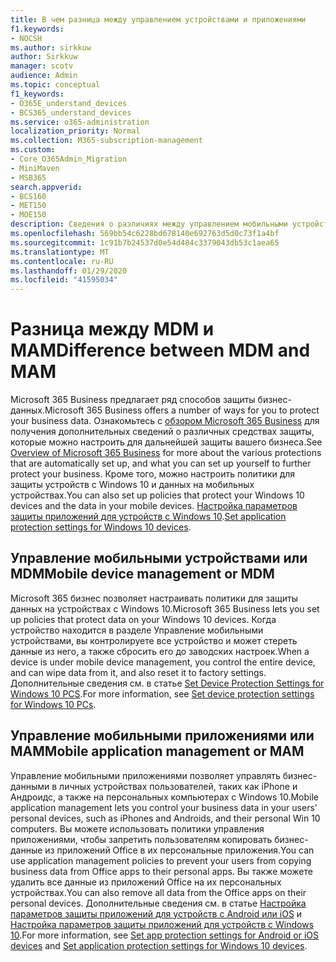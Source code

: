 ```yaml
---
title: В чем разница между управлением устройствами и приложениями
f1.keywords:
- NOCSH
ms.author: sirkkuw
author: Sirkkuw
manager: scotv
audience: Admin
ms.topic: conceptual
f1_keywords:
- O365E_understand_devices
- BCS365_understand_devices
ms.service: o365-administration
localization_priority: Normal
ms.collection: M365-subscription-management
ms.custom:
- Core_O365Admin_Migration
- MiniMaven
- MSB365
search.appverid:
- BCS160
- MET150
- MOE150
description: Сведения о различиях между управлением мобильными устройствами и управлением мобильными приложениями, а также MDM и MAM.
ms.openlocfilehash: 569bb54c6228bd678140e692763d5d0c73f1a4bf
ms.sourcegitcommit: 1c91b7b24537d0e54d484c3379043db53c1aea65
ms.translationtype: MT
ms.contentlocale: ru-RU
ms.lasthandoff: 01/29/2020
ms.locfileid: "41595034"
---
```

# <a name="difference-between-mdm-and-mam"></a><span data-ttu-id="3ce07-103">Разница между MDM и MAM</span><span class="sxs-lookup"><span data-stu-id="3ce07-103">Difference between MDM and MAM</span></span>

<span data-ttu-id="3ce07-104">Microsoft 365 Business предлагает ряд способов защиты бизнес-данных.</span><span class="sxs-lookup"><span data-stu-id="3ce07-104">Microsoft 365 Business offers a number of ways for you to protect your business data.</span></span> <span data-ttu-id="3ce07-105">Ознакомьтесь с [обзором Microsoft 365 Business](../microsoft-365-business-overview.md) для получения дополнительных сведений о различных средствах защиты, которые можно настроить для дальнейшей защиты вашего бизнеса.</span><span class="sxs-lookup"><span data-stu-id="3ce07-105">See [Overview of Microsoft 365 Business](../microsoft-365-business-overview.md) for more about the various protections that are automatically set up, and what you can set up yourself to further protect your business.</span></span> <span data-ttu-id="3ce07-106">Кроме того, можно настроить политики для защиты устройств с Windows 10 и данных на мобильных устройствах.</span><span class="sxs-lookup"><span data-stu-id="3ce07-106">You can also set up policies that protect your Windows 10 devices and the data in your mobile devices.</span></span>
<span data-ttu-id="3ce07-107">[Настройка параметров защиты приложений для устройств с Windows 10](../protection-settings-for-windows-10-devices.md).</span><span class="sxs-lookup"><span data-stu-id="3ce07-107">[Set application protection settings for Windows 10 devices](../protection-settings-for-windows-10-devices.md).</span></span>

## <a name="mobile-device-management-or-mdm"></a><span data-ttu-id="3ce07-108">Управление мобильными устройствами или MDM</span><span class="sxs-lookup"><span data-stu-id="3ce07-108">Mobile device management or MDM</span></span>

<span data-ttu-id="3ce07-109">Microsoft 365 бизнес позволяет настраивать политики для защиты данных на устройствах с Windows 10.</span><span class="sxs-lookup"><span data-stu-id="3ce07-109">Microsoft 365 Business lets you set up policies that protect data on your Windows 10 devices.</span></span> <span data-ttu-id="3ce07-110">Когда устройство находится в разделе Управление мобильными устройствами, вы контролируете все устройство и может стереть данные из него, а также сбросить его до заводских настроек.</span><span class="sxs-lookup"><span data-stu-id="3ce07-110">When a device is under mobile device management, you control the entire device, and can wipe data from it, and also reset it to factory settings.</span></span> <span data-ttu-id="3ce07-111">Дополнительные сведения см. в статье [Set Device Protection Settings for Windows 10 PCS](../protection-settings-for-windows-10-pcs.md).</span><span class="sxs-lookup"><span data-stu-id="3ce07-111">For more information, see [Set device protection settings for Windows 10 PCs](../protection-settings-for-windows-10-pcs.md).</span></span>

## <a name="mobile-application-management-or-mam"></a><span data-ttu-id="3ce07-112">Управление мобильными приложениями или MAM</span><span class="sxs-lookup"><span data-stu-id="3ce07-112">Mobile application management or MAM</span></span>

<span data-ttu-id="3ce07-113">Управление мобильными приложениями позволяет управлять бизнес-данными в личных устройствах пользователей, таких как iPhone и Андроидс, а также на персональных компьютерах с Windows 10.</span><span class="sxs-lookup"><span data-stu-id="3ce07-113">Mobile application management lets you control your business data in your users' personal devices, such as iPhones and Androids, and their personal Win 10 computers.</span></span> <span data-ttu-id="3ce07-114">Вы можете использовать политики управления приложениями, чтобы запретить пользователям копировать бизнес-данные из приложений Office в их персональные приложения.</span><span class="sxs-lookup"><span data-stu-id="3ce07-114">You can use application management policies to prevent your users from copying business data from Office apps to their personal apps.</span></span> <span data-ttu-id="3ce07-115">Вы также можете удалить все данные из приложений Office на их персональных устройствах.</span><span class="sxs-lookup"><span data-stu-id="3ce07-115">You can also remove all data from the Office apps on their personal devices.</span></span> <span data-ttu-id="3ce07-116">Дополнительные сведения см. в статье [Настройка параметров защиты приложений для устройств с Android или iOS](../app-protection-settings-for-android-and-ios.md) и [Настройка параметров защиты приложений для устройств с Windows 10](../protection-settings-for-windows-10-devices.md).</span><span class="sxs-lookup"><span data-stu-id="3ce07-116">For more information, see [Set app protection settings for Android or iOS devices](../app-protection-settings-for-android-and-ios.md) and [Set application protection settings for Windows 10 devices](../protection-settings-for-windows-10-devices.md).</span></span>